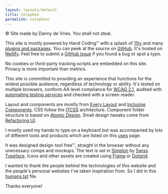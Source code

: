 ```yaml
---
layout: layouts/default
title: Colophon
permalink: colophon/
---
```


© Site made by Danny de Vries. You shall not steal.

This site is mostly powered by Hand Coding™ with a splash of [11ty][11ty] and many [plugins and packages][packages]. You can peek at the source on [GitHub][repo]. It's hosted on [Netlify][netlify]. Feel free to submit a [GitHub issue][issue] if you found a bug or  spot a typo.

No cookies or third-party tracking scripts are embedded on this site. Privacy is more important than metrics.

This site is committed to providing an experience that functions for the widest possible audience, regardless of technology or ability. It's tested on multiple browsers, conform AA level compliance for [WCAG 2.1][wcag], audited with [automating testing services][audit] and checked with a screen reader.

Layout and components are mostly from [Every Layout][layout] and [Inclusive Components][components]. CSS follow the [ITCSS][itcss] architecture. Component folder structure is based on [Atomic Design][atomic]. Small design tweaks come from [Refactoring UI][refactoring].

I mostly used my hands to type on a keyboard but was accompanied by lots of different tools and products which are listed on this [uses][uses] page.

It was designed design-tool free™, straight in the browser without any unecessary comps and mockups. The text is set in [Simplon][simplon] by [Swiss Typeface][swiss]. Icons and other assets are created using [Figma][figma] or [Dotgrid][dotgrid].

I wanted to thank the people behind the technologies of this website and the people's personal websites I've taken inspiration from. So I did in this [humans.txt][humans] file.

Thanks everyone!


[11ty]: https://www.11ty.io/
[packages]: https://github.com/systemdes/personal-website/blob/master/package.json
[repo]: https://github.com/systemdes/personal-website
[swiss]: https://www.swisstypefaces.com/
[simplon]: https://www.swisstypefaces.com/fonts/simplon/
[uses]: /uses
[humans]: /humans.txt
[netlify]: https://www.netlify.com/
[figma]: https://www.figma.com/
[dotgrid]: https://hundredrabbits.itch.io/dotgrid
[layout]: https://every-layout.dev/
[components]: https://inclusive-components.design/
[itcss]: https://itcss.io/
[atomic]: http://atomicdesign.bradfrost.com/
[refactoring]: https://refactoringui.com/
[issue]: https://github.com/systemdes/personal-website/issues
[audit]: https://github.com/dandevri/static-site-starter/wiki/audits
[wcag]: https://www.w3.org/TR/WCAG21/
